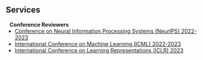 ## Services


<h4 style="margin:0 10px 0;">Conference Reviewers</h4>

<ul style="margin:0 0 5px;">
  <li><a href="https://nips.cc/"><autocolor>Conference on Neural Information Processing Systems (NeurIPS) 2022-2023</autocolor></a></li>
  <li><a href="https://icml.cc/"><autocolor>International Conference on Machine Learning (ICML) 2022-2023</autocolor></a></li>
  <li><a href="https://iclr.cc/"><autocolor>International Conference on Learning Representations (ICLR) 2023</autocolor></a></li>
</ul>
